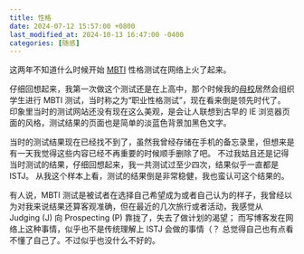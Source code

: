 ```yaml
---
title: 性格
date: 2024-07-12 15:57:00 +0800
last_modified_at: 2024-10-13 16:47:00 -0400
categories: [随感]
---
```


这两年不知道什么时候开始 [MBTI](https://en.wikipedia.org/wiki/Myers%E2%80%93Briggs_Type_Indicator) 性格测试在网络上火了起来。

仔细回想起来，我第一次做这个测试还是在上高中，那个时候我的[母校](https://web-hscyez.pte.sh.cn/)居然会组织学生进行 MBTI 测试，当时称之为“职业性格测试”，现在看来倒是领先时代了。
印象里当时的测试网站还没有现在这么美观，是会让人联想到古早的 IE 浏览器页面的风格，测试结果的页面也是简单的淡蓝色背景加黑色文字。

当时的测试结果现在已经找不到了，虽然我曾经存储在手机的备忘录里，但想来是有一天我觉得这些内容已经不再重要的时候顺手删除了吧。
不过我姑且还是记得当时测试的结果，仔细回想起来，我一共测试过至少四次，结果似乎一直都是 ISTJ。
从我这个样本上看，测试的结果倒是非常稳健，我也蛮认可这个结果的。

有人说，MBTI 测试是被试者在选择自己希望成为或者自己认为的样子，我曾经以为对我来说结果还算客观准确，但在最近的几次旅行或者活动，我感觉从 Judging (J) 向 Prospecting (P) 靠拢了，失去了做计划的渴望；
而写博客发在网络上这种事情，似乎也不是传统理解上 ISTJ 会做的事情（？
总觉得自己也有点看不懂了自己了。不过似乎也没什么不好的。